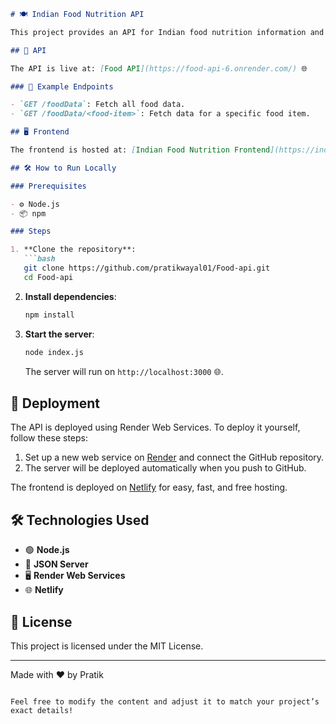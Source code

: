 ```markdown
# 🍽️ Indian Food Nutrition API

This project provides an API for Indian food nutrition information and a frontend to display the data. It's perfect for anyone looking to get nutritional information on Indian dishes!

## 🚀 API

The API is live at: [Food API](https://food-api-6.onrender.com/) 🌐

### 📖 Example Endpoints

- `GET /foodData`: Fetch all food data.
- `GET /foodData/<food-item>`: Fetch data for a specific food item.

## 🖥️ Frontend

The frontend is hosted at: [Indian Food Nutrition Frontend](https://indian-food-nutrition.netlify.app/) 🌍

## 🛠️ How to Run Locally

### Prerequisites

- ⚙️ Node.js
- 📦 npm

### Steps

1. **Clone the repository**:
   ```bash
   git clone https://github.com/pratikwayal01/Food-api.git
   cd Food-api
   ```

2. **Install dependencies**:
   ```bash
   npm install
   ```

3. **Start the server**:
   ```bash
   node index.js
   ```

   The server will run on `http://localhost:3000` 🌐.

## 🚢 Deployment

The API is deployed using Render Web Services. To deploy it yourself, follow these steps:

1. Set up a new web service on [Render](https://render.com) and connect the GitHub repository.
2. The server will be deployed automatically when you push to GitHub.

The frontend is deployed on [Netlify](https://netlify.com) for easy, fast, and free hosting.

## 🛠️ Technologies Used

- 🟢 **Node.js**
- 📄 **JSON Server**
- 🖥️ **Render Web Services**
- 🌐 **Netlify**

## 📜 License

This project is licensed under the MIT License.

---

Made with ❤️ by Pratik
```

Feel free to modify the content and adjust it to match your project’s exact details!
